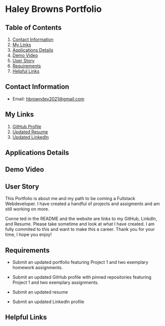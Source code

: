 # Haley Browns Portfolio

## Table of Contents

1. [Contact Information](##Contact-Information)
2. [My Links](##My-Links)
3. [Applications Details](##Applications-Details)
4. [Demo Video](##Demo-Video)
5. [User Story](##User-Story)
6. [Requirements](##Requirements)
7. [Helpful Links](##Helpful-Links)


## Contact Information

* Email: hbrowndev2021@gmail.com

## My Links

1. [GitHub Profile](https://github.com/Hbrown16)
2. [Updated Resume]()
3. [Updated LinkedIn](https://www.linkedin.com/in/haley-brown-b64a6727/)

## Applications Details


## Demo Video


## User Story
This Portfolio is about me and my path to be coming a Fullstack Webdeveloper. I have created a handful of projects and assigments and am still working on more. 

Conne ted in the README and the website are links to my GitHub, LinkdIn, and Resume. Please take sometime and look at what I have created. I am fully commited to this and want to make this a career. Thank you for your time, I hope you enjoy!

## Requirements

* Submit an updated portfolio featuring Project 1 and two exemplary homework assignments.

* Submit an updated GitHub profile with pinned repositories featuring Project 1 and two exemplary assignments.

* Submit an updated resume

* Submit an updated LinkedIn profile


## Helpful Links
